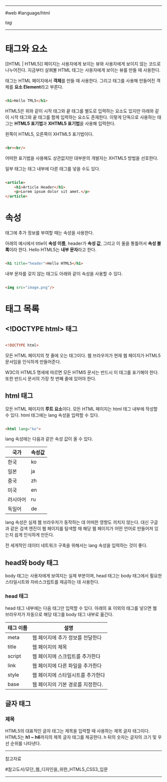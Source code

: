 
---

#web #language/html

*tag*

---

# 태그와 요소

[[HTML | HTML5]] 페이지는 사용자에게 보이는 뷰와 사용자에게 보이지 않는 코드로 나누어진다.
지금부터 살펴볼 HTML 태그는 사용자에게 보이는 뷰를 만들 때 사용한다.

태그는 HTML 페이지에서 **객체**를 만들 때 사용한다. 그리고 태그를 사용해 만들어진 객체를 **요소 Element**라고 부른다.

```html

<h1>Hello TML5</h1>

```

HTML5은 위와 같이 시작 태그와 끝 태그를 별도로 입력하는 요소도 있지만 아래와 같이 시작 태그와 끝 태그를 함께 입력하는 요소도 존재한다.
이렇게 단독으로 사용하는 태그는 **HTML5 표기법**과 **XHTML5 표기법**을 사용해 입력한다.

왼쪽이 HTML5, 오른쪽이 XHTML5 표기법이다.

```html

<br><br/>

```

어떠한 표기법을 사용해도 상관없지만 대부분의 개발자는 XHTML5 방법을 선호한다.

일부 태그는 태그 내부에 다른 태그를 넣을 수도 있다.

```html

<article>
	<h1>Article Header</h1>
	<p>Lorem ipsum dolor sit amet.</p>
</article>

```

# 속성

태그에 추가 정보를 부여할 때는 속성을 사용한다.

아래의 예시에서 title이 **속성 이름**, header가 **속성 값**, 그리고 이 둘을 통틀어서 **속성 블록**이라 한다.
Hello HTML5는 **내부 문자**라고 한다.

```html

<h1 title="header">Hello HTML5</h1>

```

내부 문자를 갖지 않는 태그도 아래와 같이 속성을 사용할 수 있다.

```html

<img src="image.png"/>

```

# 태그 목록

## \<!DOCTYPE html> 태그

```html

<!DOCTYPE html>

```

모든 HTML 페이지의 첫 줄에 오는 태그이다. 웹 브라우저가 현재 웹 페이지가 HTML5 문서임을 인식하게 만들어준다.

W3C의 HTML5 명세에 따르면 모든 HTMl5 문서는 반드시 이 태그를 표기해야 한다.
또한 반드시 문서의 가장 첫 번째 줄에 있어야 한다.

## html 태그

모든 HTML 페이지의 **루트 요소**이다.
모든 HTML 페이지는 html 태그 내부에 작성할 수 있다.
html 태그에는 lang 속성을 입력할 수 있다.

```html

<html lang="ko">

```

lang 속성에는 다음과 같은 속성 값이 올 수 있다.

| 국가     | 속성값 |
| -------- | ------ |
| 한국     | ko     |
| 일본     | ja     |
| 중국     | zh     |
| 미국     | en     |
| 러시아어 | ru     |
| 독일어   | de       |

lang 속성은 실제 웹 브라우저가 동작하는 데 어떠한 영향도 끼치지 않는다. 대신 구글과 같은 검색 엔진이 웹 페이지를 탐색할 때 해당 웹 페이지가 어떤 언어로 만들어져 있는지 쉽게 인식하게 만든다.

전 세게적인 데이터 네트워크 구축을 위해서는 lang 속성을 입력하는 것이 좋다.

## head와 body 태그

body 태그는 사용자에게 보여지는 실제 부분이며, head 태그는 body 태그에서 필요한 스타일시트와 자바스크립트를 제공하는 데 사용한다.

### head 태그

head 태그 내부에는 다음 태그만 입력할 수 있다. 아래의 표 이외의 태그를 넣으면 웹 브라우저가 자동으로 해당 태그를 body 태그 내부로 옮긴다.

| 태그 이름 | 설명                              |
| --------- | --------------------------------- |
| meta      | 웹 페이지에 추가 정보를 전달한다  |
| title     | 웹 페이지의 제목                  |
| script    | 웹 페이지에 스크립트를 추가한다   |
| link      | 웹 페이지에 다른 파일을 추가한다  |
| style     | 웹 페이지에 스타일시트를 추가한다 |
| base      | 웹 페이지의 기본 경로를 지정한다.                                  |

## 글자 태그

### 제목

HTML5의 대표적인 글자 태그는 제목을 입력할 때 사용하는 제목 글자 태그이다.
HTML5는 **h1 ~ h6**까지의 제목 글자 태그를 제공한다. h 뒤의 숫자는 글자의 크기 및 우선 순위를 나타낸다.

---

참고자료

#참고도서/모던_웹_디자인을_위한_HTML5_CSS3_입문 

---